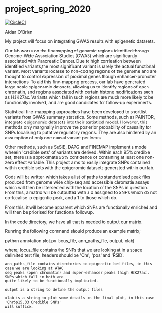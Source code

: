 #  project_spring_2020

[![CircleCI](https://circleci.com/gh/biof309/project_spring_2020/tree/master.svg?style=shield)](https://circleci.com/gh/biof309/project_spring_2020/tree/master)

Aidan O'Brien 

My project will focus on integrating GWAS results with epigenetic datasets. 

Our lab works on the finemapping of genomic regions identified through Genome-Wide Association Studies (GWAS) which are significantly associated with Pancreatic Cancer. Due to high corrleation between identified variants,the most significant variant is rarely the actual functional variant. Most variants localise to non-coding regions of the genome and are thought to control expression of proximal genes though enhancer-promoter interactions. To aid this fine-mapping process, our lab have generated large-scale epigenomic datasets, allowing us to identify regions of open chromatin, and regions associated with certain histone modifications such as H3K27ac. Variants which fall in such regions are much more likely to be functionally involved, and are good candidates for follow-up experiments. 

Statistical fine-mappping approaches have been developed to shortlist variants from GWAS summary statistics. Some methods, such as PAINTOR, integrate epigenomic datasets into their statistical model. However, this methods only marginally improve the posterior probability of causality for SNPs localising to putative regulatory regions. They are also hindered by an assumption of only one causal variant per locus.

Other methods, such as SuSiE, DAPG and FINEMAP implement a model wherein 'credible sets' of variants are derived. Within each 95% credible set, there is a approximate 95% confidence of containing at least one non-zero effect variable. This project aims to easily integrate SNPs contained within credible sets with the epigenomic datasets generated within our lab. 

Code will be written which takes a list of paths to standardised peak files produced from genome wide chip-seq and accessible chromatin assays which will then be intersected with the location of the SNPs in question. From this, a matrix will be outputted with a 0 assigned to SNPs which do not co-localise to epigentic peak, and a 1 to those which do. 

From this, it will become apparent which SNPs are functionally enriched and will then be priorised for functional followup.

In the code directory, we have all that is needed to output our matrix. 

Running the following command should produce an example matrix;

python annotation.plot.py locus_file, ann_paths_file, output, xlab)

  where;
    locus_file contains the SNPs that we are looking at in a space delimited text file, headers should
    be 'Chr', 'pos' and 'RSID'. 
    
    ann_paths_file contains directories to epigenetic bed files, in this case we are looking at ATAC
    seq peaks (open chromatin) and super-enhancer peaks (high H3K27ac). SNPs which fall in both are 
    quite likely to be functionally implicated. 
    
    output is a string to define the output files
    
    xlab is a string to plot some details on the final plot, in this case 'Chr5p15.33 Credible SNPs'
    will suffice. 
    
